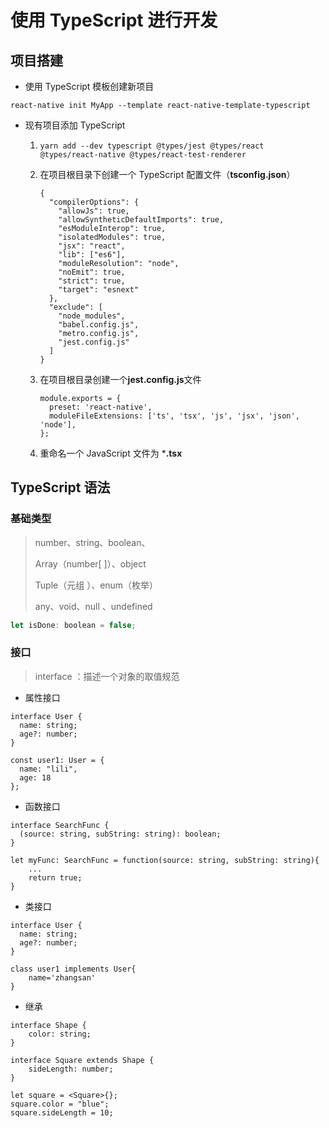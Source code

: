 # 使用 TypeScript 进行开发

## 项目搭建

- 使用 TypeScript 模板创建新项目

```
react-native init MyApp --template react-native-template-typescript
```

- 现有项目添加 TypeScript

  1. ```
     yarn add --dev typescript @types/jest @types/react @types/react-native @types/react-test-renderer
     ```

  2. 在项目根目录下创建一个 TypeScript 配置文件（**tsconfig.json**）

     ```
     {
       "compilerOptions": {
         "allowJs": true,
         "allowSyntheticDefaultImports": true,
         "esModuleInterop": true,
         "isolatedModules": true,
         "jsx": "react",
         "lib": ["es6"],
         "moduleResolution": "node",
         "noEmit": true,
         "strict": true,
         "target": "esnext"
       },
       "exclude": [
         "node_modules",
         "babel.config.js",
         "metro.config.js",
         "jest.config.js"
       ]
     }
     ```

  3. 在项目根目录创建一个**jest.config.js**文件

     ```
     module.exports = {
       preset: 'react-native',
       moduleFileExtensions: ['ts', 'tsx', 'js', 'jsx', 'json', 'node'],
     };
     ```

  4. 重命名一个 JavaScript 文件为 ***.tsx**

## TypeScript 语法

### 基础类型

> number、string、boolean、
>
> Array<number>（number[ ]）、object
>
> Tuple（元组 ）、enum（枚举）
>
> any、void、null 、undefined

```js
let isDone: boolean = false;
```

### 接口

> interface ：描述一个对象的取值规范

- 属性接口

```tsx
interface User {
  name: string;
  age?: number;
}

const user1: User = {
  name: "lili",
  age: 18
};
```

- 函数接口

```tsx
interface SearchFunc {
  (source: string, subString: string): boolean;
}

let myFunc: SearchFunc = function(source: string, subString: string){
    ...
    return true;
}
```

- 类接口

```tsx
interface User {
  name: string;
  age?: number;
}
  
class user1 implements User{
    name='zhangsan'  
}
```



- 继承

```tsx
interface Shape {
    color: string;
}

interface Square extends Shape {
    sideLength: number;
}

let square = <Square>{};
square.color = "blue";
square.sideLength = 10;
```


